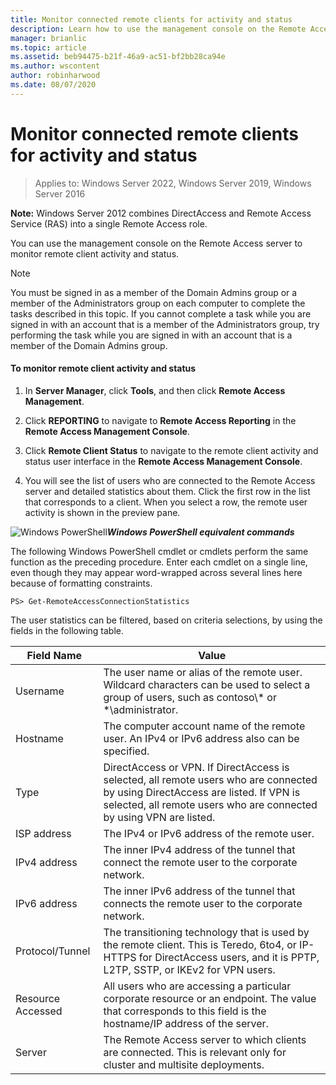 ```yaml
---
title: Monitor connected remote clients for activity and status
description: Learn how to use the management console on the Remote Access server to monitor remote client activity and status.
manager: brianlic
ms.topic: article
ms.assetid: beb94475-b21f-46a9-ac51-bf2bb28ca94e
ms.author: wscontent
author: robinharwood
ms.date: 08/07/2020
---
```

# Monitor connected remote clients for activity and status

>Applies to: Windows Server 2022, Windows Server 2019, Windows Server 2016

**Note:** Windows Server 2012 combines DirectAccess and Remote Access Service (RAS) into a single Remote Access role.

You can use the management console on the Remote Access server to monitor remote client activity and status.

> [!NOTE]
> You must be signed in as a member of the Domain Admins group or a member of the Administrators group on each computer to complete the tasks described in this topic. If you cannot complete a task while you are signed in with an account that is a member of the Administrators group, try performing the task while you are signed in with an account that is a member of the Domain Admins group.

#### To monitor remote client activity and status

1.  In **Server Manager**, click **Tools**, and then click **Remote Access Management**.

2.  Click **REPORTING** to navigate to **Remote Access Reporting** in the **Remote Access Management Console**.

3.  Click **Remote Client Status** to navigate to the remote client activity and status user interface in the **Remote Access Management Console**.

4.  You will see the list of users who are connected to the Remote Access server and detailed statistics about them. Click the first row in the list that corresponds to a client. When you select a row, the remote user activity is shown in the preview pane.

![Windows PowerShell](../../../media/Monitor-connected-remote-clients-for-activity-and-status/PowerShellLogoSmall.gif)***<em>Windows PowerShell equivalent commands</em>***

The following Windows PowerShell cmdlet or cmdlets perform the same function as the preceding procedure. Enter each cmdlet on a single line, even though they may appear word-wrapped across several lines here because of formatting constraints.

```
PS> Get-RemoteAccessConnectionStatistics
```

The user statistics can be filtered, based on criteria selections, by using the fields in the following table.

|Field Name|Value|
|-------|-----|
|Username|The user name or alias of the remote user. Wildcard characters can be used to select a group of users, such as contoso\\* or \*\administrator.|
|Hostname|The computer account name of the remote user. An IPv4 or IPv6 address also can be specified.|
|Type|DirectAccess or VPN. If DirectAccess is selected, all remote users who are connected by using DirectAccess are listed. If VPN is selected, all remote users who are connected by using VPN are listed.|
|ISP address|The IPv4 or IPv6 address of the remote user.|
|IPv4 address|The inner IPv4 address of the tunnel that connect the remote user to the corporate network.|
|IPv6 address|The inner IPv6 address of the tunnel that connects the remote user to the corporate network.|
|Protocol/Tunnel|The transitioning technology that is used by the remote client. This is Teredo, 6to4, or IP-HTTPS for DirectAccess users, and it is PPTP, L2TP, SSTP, or IKEv2 for VPN users.|
|Resource Accessed|All users who are accessing a particular corporate resource or an endpoint. The value that corresponds to this field is the hostname/IP address of the server.|
|Server|The Remote Access server to which clients are connected. This is relevant only for cluster and multisite deployments.|





